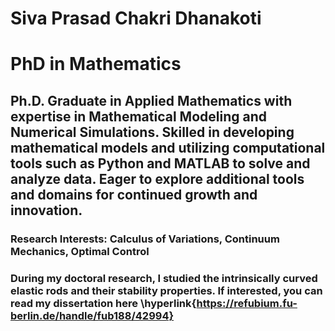 # Siva Prasad Chakri Dhanakoti
# PhD in Mathematics
## Ph.D. Graduate in Applied Mathematics with expertise in Mathematical Modeling and Numerical Simulations. Skilled in developing mathematical models and utilizing computational tools such as Python and MATLAB to solve and analyze data. Eager to explore additional tools and domains for continued growth and innovation.

### Research Interests: Calculus of Variations, Continuum Mechanics, Optimal Control


### During my doctoral research, I studied the intrinsically curved elastic rods and their stability properties. If interested, you can read my dissertation here \hyperlink{https://refubium.fu-berlin.de/handle/fub188/42994}
